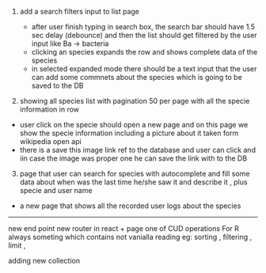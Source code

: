 1) add a search filters input to list page 
   - after user finish typing in search box, the search bar should have 1.5 sec delay (debounce) and then the list should get filtered by the user input like Ba -> bacteria 
   - clicking an species expands the row and shows complete data of the species
   - in selected expanded mode there should be a text input that the user can add some commnets about the species which is going to be saved to the DB 

2) showing all species list with pagination 50 per page with all the specie information in row 
- user click on the specie should open a new page and on this page we show the specie information including a picture about it taken form wikipedia open api 
- there is a save this image link ref to the database and user can click and iin case the image was proper one he can save the link with to the DB

3) page that user can search for species with autocomplete and fill some data about when was the last time he/she saw it and describe it , plus specie and user name 
- a new page that shows all the recorded user logs about the species 




---

new end point 
new router in react + page 
one of CUD operations
For R always someting which contains not vanialla reading eg: sorting , filtering , limit , 

adding new collection 